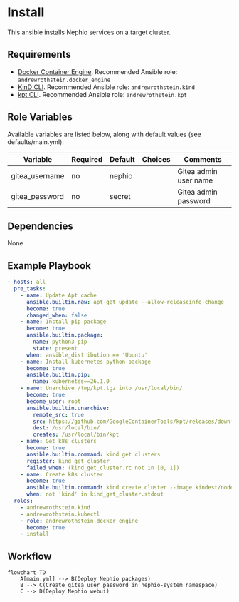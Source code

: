 # Install

This ansible installs Nephio services on a target cluster.

## Requirements

* [Docker Container Engine](https://docs.docker.com/engine/install/). Recommended Ansible role: `andrewrothstein.docker_engine`
* [KinD CLI](https://kind.sigs.k8s.io/docs/user/quick-start/#installation). Recommended Ansible role: `andrewrothstein.kind`
* [kpt CLI](https://kpt.dev/installation/kpt-cli). Recommended Ansible role: `andrewrothstein.kpt`

## Role Variables

Available variables are listed below, along with default values (see defaults/main.yml):

| Variable                 | Required | Default    | Choices                   | Comments                                                      |
|--------------------------|----------|------------|---------------------------|---------------------------------------------------------------|
| gitea_username           | no       | nephio     |                           | Gitea admin user name                                         |
| gitea_password           | no       | secret     |                           | Gitea admin password                                          |

## Dependencies

None

## Example Playbook

```yaml
- hosts: all
  pre_tasks:
    - name: Update Apt cache
      ansible.builtin.raw: apt-get update --allow-releaseinfo-change
      become: true
      changed_when: false
    - name: Install pip package
      become: true
      ansible.builtin.package:
        name: python3-pip
        state: present
      when: ansible_distribution == 'Ubuntu'
    - name: Install kubernetes python package
      become: true
      ansible.builtin.pip:
        name: kubernetes==26.1.0
    - name: Unarchive /tmp/kpt.tgz into /usr/local/bin/
      become: true
      become_user: root
      ansible.builtin.unarchive:
        remote_src: true
        src: https://github.com/GoogleContainerTools/kpt/releases/download/v1.0.0-beta.32/kpt_linux_amd64-1.0.0-beta.32.tar.gz
        dest: /usr/local/bin/
        creates: /usr/local/bin/kpt
    - name: Get k8s clusters
      become: true
      ansible.builtin.command: kind get clusters
      register: kind_get_cluster
      failed_when: (kind_get_cluster.rc not in [0, 1])
    - name: Create k8s cluster
      become: true
      ansible.builtin.command: kind create cluster --image kindest/node:v1.27.1
      when: not 'kind' in kind_get_cluster.stdout
  roles:
    - andrewrothstein.kind
    - andrewrothstein.kubectl
    - role: andrewrothstein.docker_engine
      become: true
    - install
```

## Workflow

```mermaid
flowchart TD
    A[main.yml] --> B(Deploy Nephio packages)
    B --> C(Create gitea user password in nephio-system namespace)
    C --> D(Deploy Nephio webui)
```
